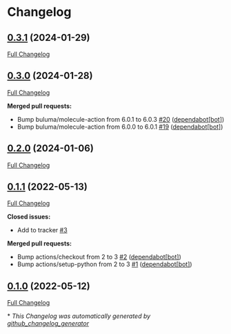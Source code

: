 # Changelog

## [0.3.1](https://github.com/buluma/ansible-role-go/tree/0.3.1) (2024-01-29)

[Full Changelog](https://github.com/buluma/ansible-role-go/compare/0.3.0...0.3.1)

## [0.3.0](https://github.com/buluma/ansible-role-go/tree/0.3.0) (2024-01-28)

[Full Changelog](https://github.com/buluma/ansible-role-go/compare/0.2.0...0.3.0)

**Merged pull requests:**

- Bump buluma/molecule-action from 6.0.1 to 6.0.3 [\#20](https://github.com/buluma/ansible-role-go/pull/20) ([dependabot[bot]](https://github.com/apps/dependabot))
- Bump buluma/molecule-action from 6.0.0 to 6.0.1 [\#19](https://github.com/buluma/ansible-role-go/pull/19) ([dependabot[bot]](https://github.com/apps/dependabot))

## [0.2.0](https://github.com/buluma/ansible-role-go/tree/0.2.0) (2024-01-06)

[Full Changelog](https://github.com/buluma/ansible-role-go/compare/0.1.1...0.2.0)

## [0.1.1](https://github.com/buluma/ansible-role-go/tree/0.1.1) (2022-05-13)

[Full Changelog](https://github.com/buluma/ansible-role-go/compare/0.1.0...0.1.1)

**Closed issues:**

- Add to tracker [\#3](https://github.com/buluma/ansible-role-go/issues/3)

**Merged pull requests:**

- Bump actions/checkout from 2 to 3 [\#2](https://github.com/buluma/ansible-role-go/pull/2) ([dependabot[bot]](https://github.com/apps/dependabot))
- Bump actions/setup-python from 2 to 3 [\#1](https://github.com/buluma/ansible-role-go/pull/1) ([dependabot[bot]](https://github.com/apps/dependabot))

## [0.1.0](https://github.com/buluma/ansible-role-go/tree/0.1.0) (2022-05-12)

[Full Changelog](https://github.com/buluma/ansible-role-go/compare/389b1b1f023a249e4af16400e1cd0c089c0a461e...0.1.0)



\* *This Changelog was automatically generated by [github_changelog_generator](https://github.com/github-changelog-generator/github-changelog-generator)*
